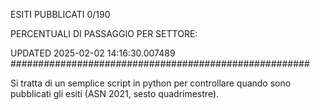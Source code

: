 ESITI PUBBLICATI 0/190 

PERCENTUALI DI PASSAGGIO PER SETTORE:

UPDATED 2025-02-02 14:16:30.007489
###################################################### 

Si tratta di un semplice script in python per controllare quando sono pubblicati gli esiti (ASN 2021, sesto quadrimestre).

